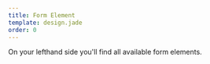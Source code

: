 ```yaml
---
title: Form Element
template: design.jade
order: 0
---
```


On your lefthand side you'll find all available form elements.
<!-- Copyright AXA Versicherungen AG 2015 -->
